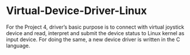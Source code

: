 # Virtual-Device-Driver-Linux
For the Project 4, driver’s basic purpose is to connect with virtual joystick device and read, interpret and submit the device status to Linux kernel as input device. For doing the same, a new device driver is written in the C language.
